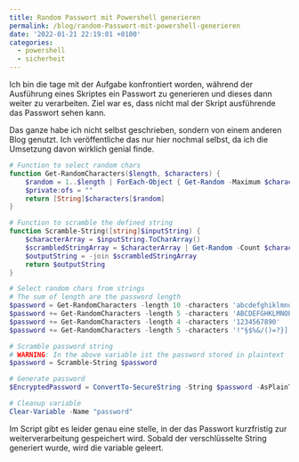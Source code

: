 ```yaml
---
title: Random Passwort mit Powershell generieren
permalink: /blog/random-Passwort-mit-powershell-generieren
date: '2022-01-21 22:19:01 +0100'
categories:
  - powershell
  - sicherheit
---
```

Ich bin die tage mit der Aufgabe konfrontiert worden, während der Ausführung eines Skriptes ein Passwort zu generieren und dieses dann weiter zu verarbeiten. Ziel war es, dass nicht mal der Skript ausführende das Passwort sehen kann. 

Das ganze habe ich nicht selbst geschrieben, sondern von einem anderen Blog genutzt. Ich veröffentliche das nur hier nochmal selbst, da ich die Umsetzung davon wirklich genial finde. 

```powershell
# Function to select random chars
function Get-RandomCharacters($length, $characters) {
    $random = 1..$length | ForEach-Object { Get-Random -Maximum $characters.length }
    $private:ofs = ""
    return [String]$characters[$random]
}

# Function to scramble the defined string
function Scramble-String([string]$inputString) {     
    $characterArray = $inputString.ToCharArray()   
    $scrambledStringArray = $characterArray | Get-Random -Count $characterArray.Length     
    $outputString = -join $scrambledStringArray
    return $outputString 
}

# Select random chars from strings
# The sum of length are the password length
$password = Get-RandomCharacters -length 10 -characters 'abcdefghiklmnoprstuvwxyz'
$password += Get-RandomCharacters -length 5 -characters 'ABCDEFGHKLMNOPRSTUVWXYZ'
$password += Get-RandomCharacters -length 4 -characters '1234567890'
$password += Get-RandomCharacters -length 5 -characters '!"§$%&/()=?}][{@#*+'

# Scramble password string
# WARNING: In the above variable ist the password stored in plaintext
$password = Scramble-String $password

# Generate password
$EncryptedPassword = ConvertTo-SecureString -String $password -AsPlainText -Force

# Cleanup variable
Clear-Variable -Name "password"
```

Im Script gibt es leider genau eine stelle, in der das Passwort kurzfristig zur weiterverarbeitung gespeichert wird. Sobald der verschlüsselte String generiert wurde, wird die variable geleert. 